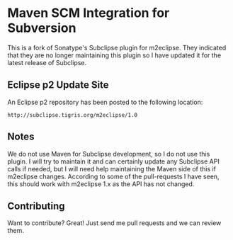 Maven SCM Integration for Subversion
====================================

This is a fork of Sonatype's Subclipse plugin for m2eclipse. They indicated
that they are no longer maintaining this plugin so I have updated it for the
latest release of Subclipse.

Eclipse p2 Update Site
----------------------

An Eclipse p2 repository has been posted to the following location:

    http://subclipse.tigris.org/m2eclipse/1.0

Notes
-----

We do not use Maven for Subclipse development, so I do not use this plugin. I
will try to maintain it and can certainly update any Subclipse API calls if
needed, but I will need help maintaining the Maven side of this if m2eclipse
changes.  According to some of the pull-requests I have seen, this should work
with m2eclipse 1.x as the API has not changed.

Contributing
------------

Want to contribute? Great! Just send me pull requests and we can review them.
